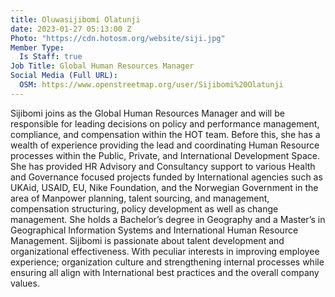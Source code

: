 ```yaml
---
title: Oluwasijibomi Olatunji
date: 2023-01-27 05:13:00 Z
Photo: "https://cdn.hotosm.org/website/siji.jpg"
Member Type:
  Is Staff: true
Job Title: Global Human Resources Manager
Social Media (Full URL):
  OSM: https://www.openstreetmap.org/user/Sijibomi%20Olatunji
---
```


Sijibomi joins as the Global Human Resources Manager and will be responsible for leading decisions on policy and performance management, compliance, and compensation within the HOT team.
Before this, she has a wealth of experience providing the lead and coordinating Human Resource processes within the Public, Private, and International Development Space. She has provided HR Advisory and Consultancy support to various Health and Governance focused projects funded by International agencies such as UKAid, USAID, EU, Nike Foundation, and the Norwegian Government in the area of Manpower planning, talent sourcing, and management, compensation structuring, policy development as well as change management.
She holds a Bachelor’s degree in Geography and a Master’s in Geographical Information Systems and International Human Resource Management. Sijibomi is passionate about talent development and organizational effectiveness.  With peculiar interests in improving employee experience; organization culture and strengthening internal processes while ensuring all align with International best practices and the overall company values. 